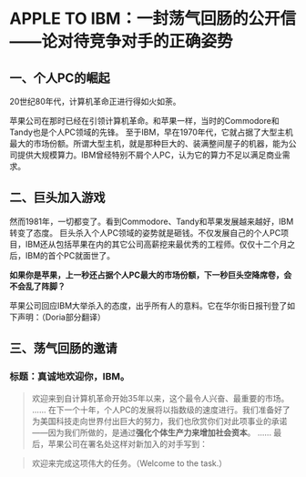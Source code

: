 # APPLE TO IBM：一封荡气回肠的公开信 ——论对待竞争对手的正确姿势
## 一、个人PC的崛起
20世纪80年代，计算机革命正进行得如火如荼。

苹果公司在那时已经在引领计算机革命。和苹果一样，当时的Commodore和Tandy也是个人PC领域的先锋。
至于IBM，早在1970年代，它就占据了大型主机最大的市场份额。所谓大型主机，就是那种巨大的、装满整间屋子的机器，能为公司提供大规模算力。IBM曾经特别不屑个人PC，认为它的算力不足以满足商业需求。
## 二、巨头加入游戏
然而1981年，一切都变了。看到Commodore、Tandy和苹果发展越来越好，IBM转变了态度。
巨头杀入个人PC领域的姿势就是砸钱。不仅发展自己的个人PC项目，IBM还从包括苹果在内的其它公司高薪挖来最优秀的工程师。仅仅十二个月之后，IBM的首个PC就面世了。

**如果你是苹果，上一秒还占据个人PC最大的市场份额，下一秒巨头空降席卷，会不会乱了阵脚？**

苹果公司回应IBM大举杀入的态度，出乎所有人的意料。它在华尔街日报刊登了如下声明：（Doria部分翻译）
## 三、荡气回肠的邀请
### 标题：真诚地欢迎你，IBM。
   >欢迎来到自计算机革命开始35年以来，这个最令人兴奋、最重要的市场。
......
   在下一个十年，个人PC的发展将以指数级的速度进行。我们准备好了为美国科技走向世界付出巨大的努力，我们也欣赏你们对此项事业的承诺——因为我们所做的，是通过**强化个体生产力来增加社会资本**。
...... 最后，苹果公司在署名处这样对新加入的对手写到：

>欢迎来完成这项伟大的任务。（Welcome to the task.）